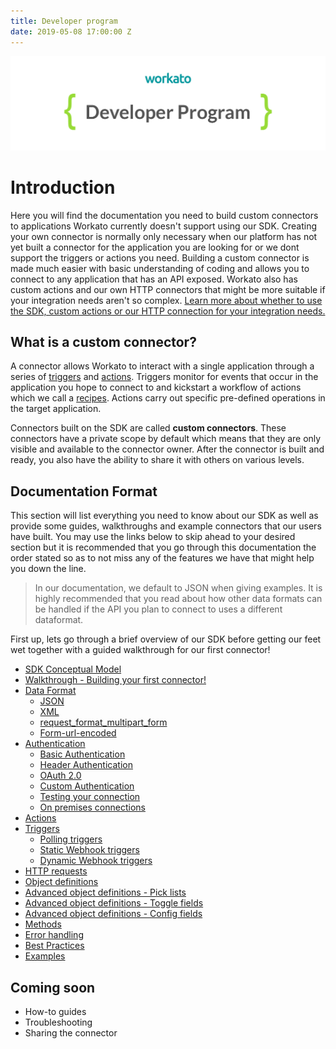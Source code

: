 ```yaml
---
title: Developer program
date: 2019-05-08 17:00:00 Z
---
```


[![Workato](/assets/images/workato_developer_program.png)](https://www.workato.com)

# Introduction
Here you will find the documentation you need to build custom connectors to applications Workato currently doesn't support using our SDK. Creating your own connector is normally only necessary when our platform has not yet built a connector for the application you are looking for or we dont support the triggers or actions you need. Building a custom connector is made much easier with basic understanding of coding and allows you to connect to any application that has an API exposed. Workato also has custom actions and our own HTTP connectors that might be more suitable if your integration needs aren't so complex. [Learn more about whether to use the SDK, custom actions or our HTTP connection for your integration needs.](/developing-connectors.md)

## What is a custom connector?
A connector allows Workato to interact with a single application through a series of [triggers](/recipes/triggers.md) and [actions](/recipes/actions.md). Triggers monitor for events that occur in the application you hope to connect to and kickstart a workflow of actions which we call a [recipes](/workato-concepts.md#recipes). Actions carry out specific pre-defined operations in the target application.

Connectors built on the SDK are called **custom connectors**. These connectors have a private scope by default which means that they are only visible and available to the connector owner. After the connector is built and ready, you also have the ability to share it with others on various levels.

## Documentation Format
This section will list everything you need to know about our SDK as well as provide some guides, walkthroughs and example connectors that our users have built. You may use the links below to skip ahead to your desired section but it is recommended that you go through this documentation the order stated so as to not miss any of the features we have that might help you down the line.

> In our documentation, we default to JSON when giving examples. It is highly recommended that you read about how other data formats can be handled if the API you plan to connect to uses a different dataformat.

First up, lets go through a brief overview of our SDK before getting our feet wet together with a guided walkthrough for our first connector!

* [SDK Conceptual Model](/developing-connectors/sdk-2/SDK-conceptual-model.md)
* [Walkthrough - Building your first connector!](/developing-connectors/sdk-2/walk-through.md)
* [Data Format](/developing-connectors/sdk-2/data-format.md)
  * [JSON](/developing-connectors/sdk-2/data-format/json-format.md)
  * [XML](/developing-connectors/sdk-2/data-format/xml-format.md)
  * [request_format_multipart_form](/developing-connectors/sdk-2/data-format/request_format_multipart_form.md)
  * [Form-url-encoded](/developing-connectors/sdk-2/data-format/form-url-encoded.md)
* [Authentication](/developing-connectors/sdk-2/authentication.md)
  * [Basic Authentication](/developing-connectors/sdk-2/authentication/basic-authentication.md)
  * [Header Authentication](/developing-connectors/sdk-2/authentication/header-authentication.md)
  * [OAuth 2.0](/developing-connectors/sdk-2/authentication/oauth2-authentication.md)
  * [Custom Authentication](/developing-connectors/sdk-2/authentication/custom-authentication.md)
  * [Testing your connection](/developing-connectors/sdk-2/authentication/test.md)
  * [On premises connections](/developing-connectors/sdk-2/authentication/secure_connection.md)
* [Actions](/developing-connectors/sdk-2/action.md)
* [Triggers](/developing-connectors/sdk-2/trigger.md)
  * [Polling triggers](/developing-connectors/sdk-2/trigger/poll-trigger.md)
  * [Static Webhook triggers](/developing-connectors/sdk-2/trigger/static-webhook-trigger.md)
  * [Dynamic Webhook triggers](/developing-connectors/sdk-2/trigger/webhook-trigger.md)  
* [HTTP requests](/developing-connectors/sdk-2/http-requests-and-response-handling.md)
* [Object definitions](/developing-connectors/sdk-2/object-definition.md)
* [Advanced object definitions - Pick lists](/developing-connectors/sdk-2/pick-list.md)
* [Advanced object definitions - Toggle fields](/developing-connectors/sdk-2/toggle-fields.md)
* [Advanced object definitions - Config fields](/developing-connectors/sdk-2/config-fields.md)
* [Methods](/developing-connectors/sdk-2/methods.md)
* [Error handling](/developing-connectors/sdk-2/error-handling.md)
* [Best Practices](/developing-connectors/sdk-2/best-practices.md)
* [Examples](developing-connectors/sdk-2/examples.md)

## Coming soon
* How-to guides
* Troubleshooting
* Sharing the connector
